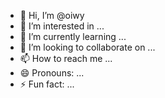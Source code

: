 - 👋 Hi, I’m @oiwy
- 👀 I’m interested in ...
- 🌱 I’m currently learning ...
- 💞️ I’m looking to collaborate on ...
- 📫 How to reach me ...
- 😄 Pronouns: ...
- ⚡ Fun fact: ...

<!---
oiwy/oiwy is a ✨ special ✨ repository because its `README.md` (this file) appears on your GitHub profile.
You can click the Preview link to take a look at your changes.
--->
